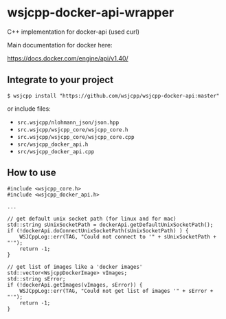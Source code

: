 # wsjcpp-docker-api-wrapper

C++ implementation for docker-api (used curl)

Main documentation for docker here:

https://docs.docker.com/engine/api/v1.40/

## Integrate to your project

```
$ wsjcpp install "https://github.com/wsjcpp/wsjcpp-docker-api:master"
```

or include files:

* `src.wsjcpp/nlohmann_json/json.hpp`
* `src.wsjcpp/wsjcpp_core/wsjcpp_core.h`
* `src.wsjcpp/wsjcpp_core/wsjcpp_core.cpp`
* `src/wsjcpp_docker_api.h`
* `src/wsjcpp_docker_api.cpp`

## How to use

```
#include <wsjcpp_core.h>
#include <wsjcpp_docker_api.h>

... 

// get default unix socket path (for linux and for mac)
std::string sUnixSocketPath = dockerApi.getDefaultUnixSocketPath();
if (!dockerApi.doConnectUnixSocketPath(sUnixSocketPath) ) {
    WSJCppLog::err(TAG, "Could not connect to '" + sUnixSocketPath + "'");
    return -1;
}

// get list of images like a 'docker images'
std::vector<WsjcppDockerImage> vImages;
std::string sError;
if (!dockerApi.getImages(vImages, sError)) {
    WSJCppLog::err(TAG, "Could not get list of images '" + sError + "'");
    return -1;
}

```

